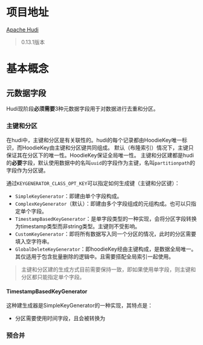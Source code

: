 # 项目地址
[Apache Hudi](https://hudi.apache.org/cn/)
> 0.13.1版本

# 基本概念
## 元数据字段
Hudi现阶段**必须需要**3种元数据字段用于对数据进行去重和分区。
### 主键和分区
在hudi中，主键和分区是有关联性的。hudi的每个记录都由HoodieKey唯一标识，而HoodieKey由主键和分区键共同组成。
默认（布隆索引）情况下，主键只保证其在分区下的唯一性。HoodieKey保证全局唯一性。
主键和分区建都是hudi的**必要**字段，默认使用数据中的名叫`uuid`的字段作为主键，名叫`partitionpath`的字段作为分区键。

通过`KEYGENERATOR_CLASS_OPT_KEY`可以指定如何生成键（主键和分区键）：
- `SimpleKeyGenerator`：即建由单个字段构成。
- `ComplexKeyGenerator`（默认）：即建由多个字段组成的元组构成。也可以只指定单个字段。
- `TimestampBasedKeyGenerator`：是单字段类型的一种实现，会将分区字段转换为timestamp类型而非string类型。主键则不受影响。
- `CustomKeyGenerator`：即将所有数据写入同一个分区的情况，此时的分区需要填入空字符串。
- `GlobalDeleteKeyGenerator`：即hoodieKey经由主键构成，是数据全局唯一。其仅适用于包含批量删除的逻辑中。且需要搭配全局索引一起使用。

> 主键和分区建的生成方式目前需要保持一致，即如果使用单字段，则主键和分区都只能指定单个字段。

#### TimestampBasedKeyGenerator
这种建生成器是SimpleKeyGenerator的一种实现，其特点是：
- 分区需要使用时间字段，且会被转换为

### 预合并
